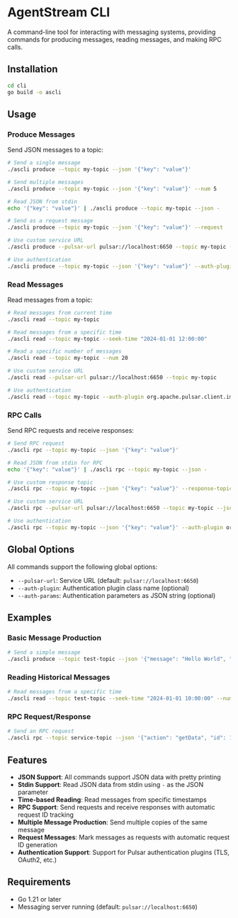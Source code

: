 # AgentStream CLI

A command-line tool for interacting with messaging systems, providing commands for producing messages, reading messages, and making RPC calls.

## Installation

```bash
cd cli
go build -o ascli
```

## Usage

### Produce Messages

Send JSON messages to a topic:

```bash
# Send a single message
./ascli produce --topic my-topic --json '{"key": "value"}'

# Send multiple messages
./ascli produce --topic my-topic --json '{"key": "value"}' --num 5

# Read JSON from stdin
echo '{"key": "value"}' | ./ascli produce --topic my-topic --json -

# Send as a request message
./ascli produce --topic my-topic --json '{"key": "value"}' --request

# Use custom service URL
./ascli produce --pulsar-url pulsar://localhost:6650 --topic my-topic --json '{"key": "value"}'

# Use authentication
./ascli produce --topic my-topic --json '{"key": "value"}' --auth-plugin org.apache.pulsar.client.impl.auth.AuthenticationTls --auth-params '{"tlsCertFile": "/path/to/cert.pem", "tlsKeyFile": "/path/to/key.pem"}'
```

### Read Messages

Read messages from a topic:

```bash
# Read messages from current time
./ascli read --topic my-topic

# Read messages from a specific time
./ascli read --topic my-topic --seek-time "2024-01-01 12:00:00"

# Read a specific number of messages
./ascli read --topic my-topic --num 20

# Use custom service URL
./ascli read --pulsar-url pulsar://localhost:6650 --topic my-topic

# Use authentication
./ascli read --topic my-topic --auth-plugin org.apache.pulsar.client.impl.auth.AuthenticationTls --auth-params '{"tlsCertFile": "/path/to/cert.pem", "tlsKeyFile": "/path/to/key.pem"}'
```

### RPC Calls

Send RPC requests and receive responses:

```bash
# Send RPC request
./ascli rpc --topic my-topic --json '{"key": "value"}'

# Read JSON from stdin for RPC
echo '{"key": "value"}' | ./ascli rpc --topic my-topic --json -

# Use custom response topic
./ascli rpc --topic my-topic --json '{"key": "value"}' --response-topic my-response-topic

# Use custom service URL
./ascli rpc --pulsar-url pulsar://localhost:6650 --topic my-topic --json '{"key": "value"}'

# Use authentication
./ascli rpc --topic my-topic --json '{"key": "value"}' --auth-plugin org.apache.pulsar.client.impl.auth.AuthenticationTls --auth-params '{"tlsCertFile": "/path/to/cert.pem", "tlsKeyFile": "/path/to/key.pem"}'
```

## Global Options

All commands support the following global options:

- `--pulsar-url`: Service URL (default: `pulsar://localhost:6650`)
- `--auth-plugin`: Authentication plugin class name (optional)
- `--auth-params`: Authentication parameters as JSON string (optional)

## Examples

### Basic Message Production

```bash
# Send a simple message
./ascli produce --topic test-topic --json '{"message": "Hello World", "timestamp": "2024-01-01T12:00:00Z"}'
```

### Reading Historical Messages

```bash
# Read messages from a specific time
./ascli read --topic test-topic --seek-time "2024-01-01 10:00:00" --num 5
```

### RPC Request/Response

```bash
# Send an RPC request
./ascli rpc --topic service-topic --json '{"action": "getData", "id": 123}'
```

## Features

- **JSON Support**: All commands support JSON data with pretty printing
- **Stdin Support**: Read JSON data from stdin using `-` as the JSON parameter
- **Time-based Reading**: Read messages from specific timestamps
- **RPC Support**: Send requests and receive responses with automatic request ID tracking
- **Multiple Message Production**: Send multiple copies of the same message
- **Request Messages**: Mark messages as requests with automatic request ID generation
- **Authentication Support**: Support for Pulsar authentication plugins (TLS, OAuth2, etc.)

## Requirements

- Go 1.21 or later
- Messaging server running (default: `pulsar://localhost:6650`) 